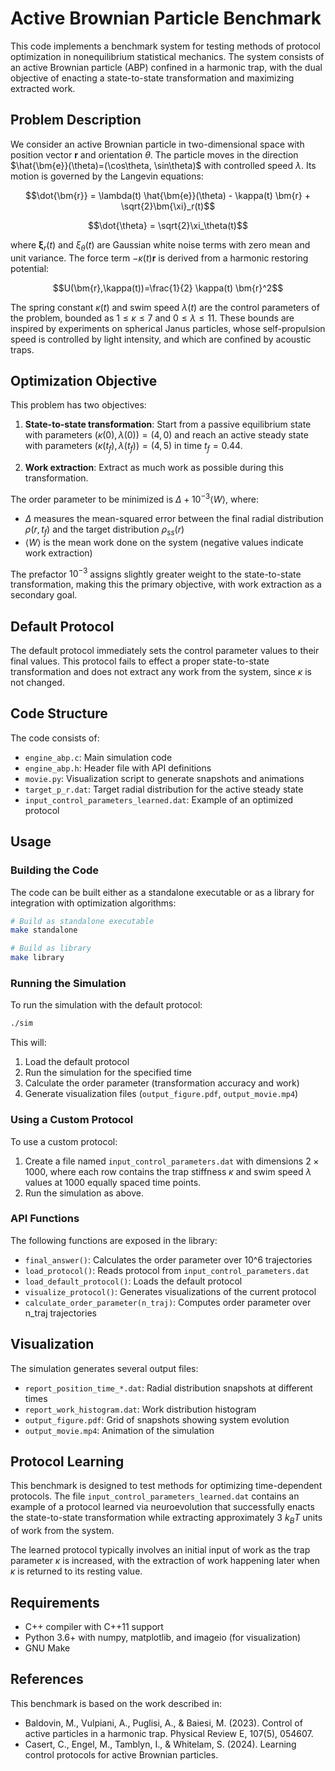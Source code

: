 # Active Brownian Particle Benchmark

This code implements a benchmark system for testing methods of protocol optimization in nonequilibrium statistical mechanics. The system consists of an active Brownian particle (ABP) confined in a harmonic trap, with the dual objective of enacting a state-to-state transformation and maximizing extracted work.

## Problem Description

We consider an active Brownian particle in two-dimensional space with position vector $\bm{r}$ and orientation $\theta$. The particle moves in the direction $\hat{\bm{e}}(\theta)=(\cos\theta, \sin\theta)$ with controlled speed $\lambda$. Its motion is governed by the Langevin equations:

$$\dot{\bm{r}} = \lambda(t) \hat{\bm{e}}(\theta) - \kappa(t) \bm{r} + \sqrt{2}\bm{\xi}_r(t)$$

$$\dot{\theta} = \sqrt{2}\xi_\theta(t)$$

where $\bm{\xi}_r(t)$ and $\xi_\theta(t)$ are Gaussian white noise terms with zero mean and unit variance. The force term $-\kappa(t) \bm{r}$ is derived from a harmonic restoring potential:

$$U(\bm{r},\kappa(t))=\frac{1}{2} \kappa(t) \bm{r}^2$$

The spring constant $\kappa(t)$ and swim speed $\lambda(t)$ are the control parameters of the problem, bounded as $1 \leq \kappa \leq 7$ and $0 \leq \lambda \leq 11$. These bounds are inspired by experiments on spherical Janus particles, whose self-propulsion speed is controlled by light intensity, and which are confined by acoustic traps.

## Optimization Objective

This problem has two objectives:

1. **State-to-state transformation**: Start from a passive equilibrium state with parameters $(\kappa(0),\lambda(0)) = (4,0)$ and reach an active steady state with parameters $(\kappa(t_f),\lambda(t_f)) = (4,5)$ in time $t_f = 0.44$.

2. **Work extraction**: Extract as much work as possible during this transformation.

The order parameter to be minimized is $\Delta + 10^{-3} \langle W \rangle$, where:

- $\Delta$ measures the mean-squared error between the final radial distribution $\rho(r,t_f)$ and the target distribution $\rho_{ss}(r)$
- $\langle W \rangle$ is the mean work done on the system (negative values indicate work extraction)

The prefactor $10^{-3}$ assigns slightly greater weight to the state-to-state transformation, making this the primary objective, with work extraction as a secondary goal.

## Default Protocol

The default protocol immediately sets the control parameter values to their final values. This protocol fails to effect a proper state-to-state transformation and does not extract any work from the system, since $\kappa$ is not changed.

## Code Structure

The code consists of:
- `engine_abp.c`: Main simulation code
- `engine_abp.h`: Header file with API definitions
- `movie.py`: Visualization script to generate snapshots and animations
- `target_p_r.dat`: Target radial distribution for the active steady state
- `input_control_parameters_learned.dat`: Example of an optimized protocol

## Usage

### Building the Code

The code can be built either as a standalone executable or as a library for integration with optimization algorithms:

```bash
# Build as standalone executable
make standalone

# Build as library
make library
```

### Running the Simulation

To run the simulation with the default protocol:

```bash
./sim
```

This will:
1. Load the default protocol
2. Run the simulation for the specified time
3. Calculate the order parameter (transformation accuracy and work)
4. Generate visualization files (`output_figure.pdf`, `output_movie.mp4`)

### Using a Custom Protocol

To use a custom protocol:
1. Create a file named `input_control_parameters.dat` with dimensions $2 \times 1000$, where each row contains the trap stiffness $\kappa$ and swim speed $\lambda$ values at 1000 equally spaced time points.
2. Run the simulation as above.

### API Functions

The following functions are exposed in the library:

- `final_answer()`: Calculates the order parameter over 10^6 trajectories
- `load_protocol()`: Reads protocol from `input_control_parameters.dat`
- `load_default_protocol()`: Loads the default protocol
- `visualize_protocol()`: Generates visualizations of the current protocol
- `calculate_order_parameter(n_traj)`: Computes order parameter over n_traj trajectories

## Visualization

The simulation generates several output files:

- `report_position_time_*.dat`: Radial distribution snapshots at different times
- `report_work_histogram.dat`: Work distribution histogram
- `output_figure.pdf`: Grid of snapshots showing system evolution
- `output_movie.mp4`: Animation of the simulation

## Protocol Learning

This benchmark is designed to test methods for optimizing time-dependent protocols. The file `input_control_parameters_learned.dat` contains an example of a protocol learned via neuroevolution that successfully enacts the state-to-state transformation while extracting approximately 3 $k_B T$ units of work from the system.

The learned protocol typically involves an initial input of work as the trap parameter $\kappa$ is increased, with the extraction of work happening later when $\kappa$ is returned to its resting value.

## Requirements

- C++ compiler with C++11 support
- Python 3.6+ with numpy, matplotlib, and imageio (for visualization)
- GNU Make

## References

This benchmark is based on the work described in:
- Baldovin, M., Vulpiani, A., Puglisi, A., & Baiesi, M. (2023). Control of active particles in a harmonic trap. Physical Review E, 107(5), 054607.
- Casert, C., Engel, M., Tamblyn, I., & Whitelam, S. (2024). Learning control protocols for active Brownian particles.
